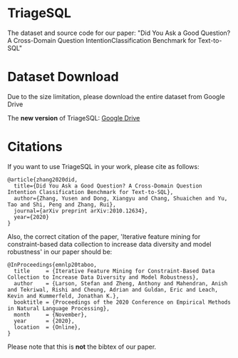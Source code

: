 # TriageSQL
The dataset and source code for our paper: "Did You Ask a Good Question? A Cross-Domain Question IntentionClassification Benchmark for Text-to-SQL"

# Dataset Download
Due to the size limitation, please download the entire dataset from Google Drive

The **new version** of TriageSQL: [Google Drive](https://drive.google.com/drive/folders/1lbp2cx6jRNg-hT8bTV6HOjG1ZbFDLWeI?usp=sharing) 

# Citations 

If you want to use TriageSQL in your work, please cite as follows:
```
@article{zhang2020did,
  title={Did You Ask a Good Question? A Cross-Domain Question Intention Classification Benchmark for Text-to-SQL},
  author={Zhang, Yusen and Dong, Xiangyu and Chang, Shuaichen and Yu, Tao and Shi, Peng and Zhang, Rui},
  journal={arXiv preprint arXiv:2010.12634},
  year={2020}
}
```


Also, the correct citation of the paper, 'Iterative feature mining for constraint-based data collection to increase data diversity and model robustness' in our paper should be:
```
@InProceedings{emnlp20taboo,
  title     = {Iterative Feature Mining for Constraint-Based Data Collection to Increase Data Diversity and Model Robustness},
  author    = {Larson, Stefan and Zheng, Anthony and Mahendran, Anish and Tekriwal, Rishi and Cheung, Adrian and Guldan, Eric and Leach, Kevin and Kummerfeld, Jonathan K.},
  booktitle = {Proceedings of the 2020 Conference on Empirical Methods in Natural Language Processing},
  month     = {November},
  year      = {2020},
  location  = {Online},
}
```
Please note that this is **not** the bibtex of our paper. 

